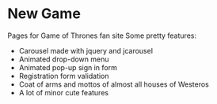 # New Game
Pages for Game of Thrones fan site
Some pretty features:
 - Carousel made with jquery and jcarousel
 - Animated drop-down menu
 - Animated pop-up sign in form
 - Registration form validation
 - Coat of arms and mottos of almost all houses of Westeros
 - A lot of minor cute features
